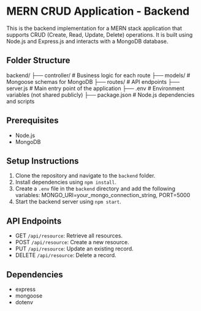# MERN CRUD Application - Backend

This is the backend implementation for a MERN stack application that supports CRUD (Create, Read, Update, Delete) operations. It is built using Node.js and Express.js and interacts with a MongoDB database.

## Folder Structure

backend/
├── controller/        # Business logic for each route
├── models/            # Mongoose schemas for MongoDB
├── routes/            # API endpoints
├── server.js          # Main entry point of the application
├── .env               # Environment variables (not shared publicly)
├── package.json       # Node.js dependencies and scripts

## Prerequisites

- Node.js
- MongoDB

## Setup Instructions

1. Clone the repository and navigate to the `backend` folder.
2. Install dependencies using `npm install`.
3. Create a `.env` file in the `backend` directory and add the following variables:
MONGO_URI=your_mongo_connection_string, PORT=5000
4. Start the backend server using `npm start`.

## API Endpoints

- GET `/api/resource`: Retrieve all resources.
- POST `/api/resource`: Create a new resource.
- PUT `/api/resource`: Update an existing record.
- DELETE `/api/resource`: Delete a record.

## Dependencies

- express
- mongoose
- dotenv


